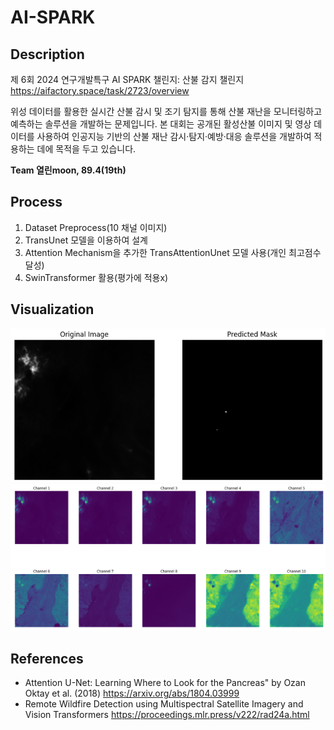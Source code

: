 # AI-SPARK

## Description
제 6회 2024 연구개발특구 AI SPARK 챌린지: 산불 감지 챌린지
https://aifactory.space/task/2723/overview

위성 데이터를 활용한 실시간 산불 감시 및 조기 탐지를 통해 산불 재난을 모니터링하고 예측하는 솔루션을 개발하는 문제입니다. 본 대회는 공개된 활성산불 이미지 및 영상 데이터를 사용하여 인공지능 기반의 산불 재난 감시·탐지·예방·대응 솔루션을 개발하여 적용하는 데에 목적을 두고 있습니다.

**Team 열린moon, 89.4(19th)**

## Process
1. Dataset Preprocess(10 채널 이미지)
2. TransUnet 모델을 이용하여 설계
3. Attention Mechanism을 추가한 TransAttentionUnet 모델 사용(개인 최고점수 달성)
4. SwinTransformer 활용(평가에 적용x)

## Visualization
![시각화](./visualization2.png)
![시각화](./visualization1.png)

## References
- Attention U-Net: Learning Where to Look for the Pancreas" by Ozan Oktay et al. (2018)
https://arxiv.org/abs/1804.03999
- Remote Wildfire Detection using Multispectral Satellite Imagery and Vision Transformers
https://proceedings.mlr.press/v222/rad24a.html

